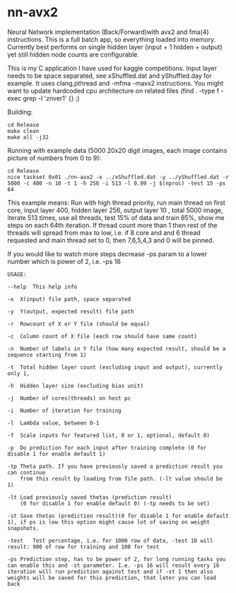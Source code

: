# nn-avx2
Neural Network implementation (Back/Forward)with avx2 and fma(4) instructions. This is a full batch app, so everything loaded into memory. Currently best performs on single hidden layer (input + 1 hidden + output) yet still hidden node counts are configurable.

This is my C application I have used for kaggle competitions. Input layer needs to be space separated, see xShuffled.dat and yShuffled.day for example. It uses clang,pthread and -mfma -mavx2 instructions. You might want to update hardcoded cpu architecture on related files (find . -type f -exec grep -l 'znver1' {} \;) 

Building:
```
cd Release
make clean
make all -j32
```
Running with example data (5000 20x20 digit images, each image contains picture of numbers from 0 to 9):
```
cd Release
nice taskset 0x01 ./nn-avx2 -x ../xShuffled.dat -y ../yShuffled.dat -r 5000 -c 400 -n 10 -t 1 -h 256 -i 513 -l 0.99 -j $(nproc) -test 15 -ps 64
```
This example means:
 Run with high thread priority, run main thread on first core, input layer  400, hidden layer 256, output layer 10 , total 5000 image, iterate 513 times, use all threads, test 15% of data and train 85%, show me steps on each 64th iteration. If thread count more than 1 then rest of the threads will spread from max to low, i.e. if 8 core and and 6 thread requested and main thread set to 0, then 7,6,5,4,3 and 0 will be pinned.

If you would like to watch more steps decrease -ps param to a lower number which is power of 2, i.e. -ps 16 

```
USAGE:

--help	This help info

-x	X(input) file path, space separated

-y	Y(output, expected result) file path

-r	Rowcount of X or Y file (should be equal)

-c	Column count of X file (each row should have same count)

-n	Number of labels in Y file (how many expected result, should be a sequence starting from 1)

-t	Total hidden layer count (excluding input and output), currently only 1, 

-h	Hidden layer size (excluding bias unit)

-j	Number of cores(threads) on host pc

-i	Number of iteration for training

-l	Lambda value, between 0-1

-f	Scale inputs for featured list, 0 or 1, optional, default 0)

-p	Do prediction for each input after training complete (0 for disable 1 for enable default 1)

-tp	Theta path. If you have previously saved a prediction result you can continue
	from this result by loading from file path. (-lt value should be 1)

-lt	Load previously saved thetas (prediction result)
	(0 for disable 1 for enable default 0) (-tp needs to be set)

-st	Save thetas (prediction result)(0 for disable 1 for enable default 1), if ps is low this option might cause lot of saving on weight snapshots.

-test	Test percentage, i.e. for 1000 row of data, -test 10 will result: 900 of row for training and 100 for test

-ps	Prediction step, has to be power of 2, for long running tasks you can enable this and -st parameter. I.e. -ps 16 will result every 16 iteration will run prediction against test and if -st 1 then also weights will be saved for this prediction, that later you can load back
```
